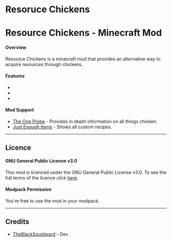 # Resoruce Chickens

# Resource Chickens - Minecraft Mod

#### Overview

Resource Chickens is a minecraft mod that provides an alternative way to acquire resources through chickens. 

#### Features

-

-

-

#### Mod Support

- [The One Probe](https://www.curseforge.com/minecraft/mc-mods/the-one-probe) - Provides in depth information on all things chicken. 
- [Just Enough Items](https://www.curseforge.com/minecraft/mc-mods/jei) - Shows all custom recipes. 

***

## Licence

#### GNU General Public License v3.0

This mod is licenced under the GNU General Public License v3.0. To see the full terms of the licence click [here](https://github.com/TheBlackSquidward/ResoruceChickens/blob/master/LICENSE).

#### Modpack Permission

You're free to use the mod in your modpack.

***

## Credits

- [TheBlackSquidward](https://twitter.com/ABlackSquidward) - Dev
